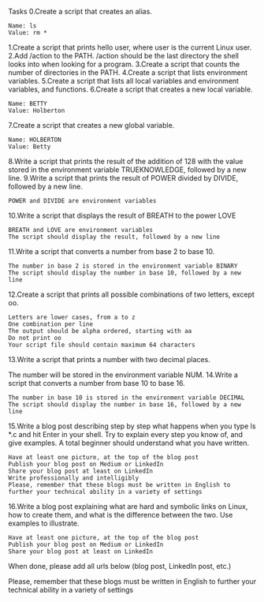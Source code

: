 Tasks
0.Create a script that creates an alias.

    Name: ls
    Value: rm *
1.Create a script that prints hello user, where user is the current Linux user.
2.Add /action to the PATH. /action should be the last directory the shell looks into when looking for a program.
3.Create a script that counts the number of directories in the PATH.
4.Create a script that lists environment variables.
5.Create a script that lists all local variables and environment variables, and functions.
6.Create a script that creates a new local variable.

    Name: BETTY
    Value: Holberton
7.Create a script that creates a new global variable.

    Name: HOLBERTON
    Value: Betty
8.Write a script that prints the result of the addition of 128 with the value stored in the environment variable TRUEKNOWLEDGE, followed by a new line.
9.Write a script that prints the result of POWER divided by DIVIDE, followed by a new line.

    POWER and DIVIDE are environment variables
10.Write a script that displays the result of BREATH to the power LOVE

    BREATH and LOVE are environment variables
    The script should display the result, followed by a new line
11.Write a script that converts a number from base 2 to base 10.

    The number in base 2 is stored in the environment variable BINARY
    The script should display the number in base 10, followed by a new line
12.Create a script that prints all possible combinations of two letters, except oo.

    Letters are lower cases, from a to z
    One combination per line
    The output should be alpha ordered, starting with aa
    Do not print oo
    Your script file should contain maximum 64 characters
13.Write a script that prints a number with two decimal places.

The number will be stored in the environment variable NUM.
14.Write a script that converts a number from base 10 to base 16.

    The number in base 10 is stored in the environment variable DECIMAL
    The script should display the number in base 16, followed by a new line
15.Write a blog post describing step by step what happens when you type ls *.c and hit Enter in your shell. Try to explain every step you know of, and give examples. A total beginner should understand what you have written.

    Have at least one picture, at the top of the blog post
    Publish your blog post on Medium or LinkedIn
    Share your blog post at least on LinkedIn
    Write professionally and intelligibly
    Please, remember that these blogs must be written in English to further your technical ability in a variety of settings
16.Write a blog post explaining what are hard and symbolic links on Linux, how to create them, and what is the difference between the two. Use examples to illustrate.

    Have at least one picture, at the top of the blog post
    Publish your blog post on Medium or LinkedIn
    Share your blog post at least on LinkedIn

When done, please add all urls below (blog post, LinkedIn post, etc.)

Please, remember that these blogs must be written in English to further your technical ability in a variety of settings

